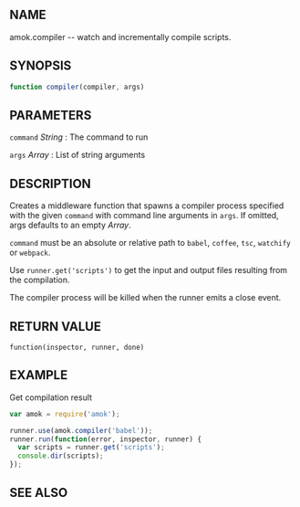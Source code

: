 ---
---
## NAME

amok.compiler -- watch and incrementally compile scripts.

## SYNOPSIS

```js
function compiler(compiler, args)
```

## PARAMETERS
`command` *String*
:   The command to run

`args` *Array*
:   List of string arguments

## DESCRIPTION

Creates a middleware function that spawns a compiler process specified with the given
`command` with command line arguments in `args`. If omitted, args defaults to an
empty *Array*.

`command` must be an absolute or relative path to `babel`, `coffee`, `tsc`,
`watchify` or `webpack`.

Use `runner.get('scripts')` to get the input and output files resulting from
the compilation.

The compiler process will be killed when the runner emits a close event.

## RETURN VALUE

`function(inspector, runner, done)`

## EXAMPLE

Get compilation result

```js
var amok = require('amok');

runner.use(amok.compiler('babel'));
runner.run(function(error, inspector, runner) {
  var scripts = runner.get('scripts');
  console.dir(scripts);
});
```

## SEE ALSO
